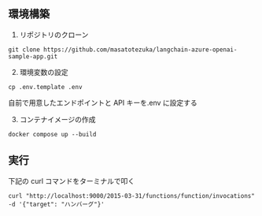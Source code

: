 ## 環境構築

1. リポジトリのクローン

```
git clone https://github.com/masatotezuka/langchain-azure-openai-sample-app.git
```

2. 環境変数の設定

```
cp .env.template .env
```

自前で用意したエンドポイントと API キーを.env に設定する

3. コンテナイメージの作成

```
docker compose up --build
```

## 実行

下記の curl コマンドをターミナルで叩く

```
curl "http://localhost:9000/2015-03-31/functions/function/invocations" -d '{"target": "ハンバーグ"}'
```
